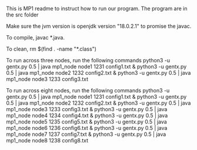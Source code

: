 This is MP1 readme to instruct how to run our program. The program are in the src folder

Make sure the jvm version is openjdk version "18.0.2.1" to promise the javac.

To compile, javac  *.java.

To clean, rm $(find . -name "*.class")

To run across three nodes, run the following commands
python3 -u gentx.py 0.5 | java mp1_node node1 1231 config1.txt &
python3 -u gentx.py 0.5 | java mp1_node node2 1232 config2.txt &
python3 -u gentx.py 0.5 | java mp1_node node3 1233 config3.txt


To run across eight nodes, run the following commands
python3 -u gentx.py 0.5 | java mp1_node node1 1231 config1.txt &
python3 -u gentx.py 0.5 | java mp1_node node2 1232 config2.txt &
python3 -u gentx.py 0.5 | java mp1_node node3 1233 config3.txt &
python3 -u gentx.py 0.5 | java mp1_node node4 1234 config4.txt &
python3 -u gentx.py 0.5 | java mp1_node node5 1235 config5.txt &
python3 -u gentx.py 0.5 | java mp1_node node6 1236 config6.txt &
python3 -u gentx.py 0.5 | java mp1_node node7 1237 config7.txt &
python3 -u gentx.py 0.5 | java mp1_node node8 1238 config8.txt 
